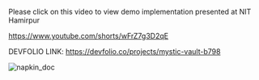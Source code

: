 
Please click on this video to view demo implementation presented at NIT Hamirpur

https://www.youtube.com/shorts/wFrZ7g3D2qE

DEVFOLIO LINK: https://devfolio.co/projects/mystic-vault-b798

![napkin_doc](/napkin/🧿%20Mystic%20Vault%20-%20visual%20selection.png)